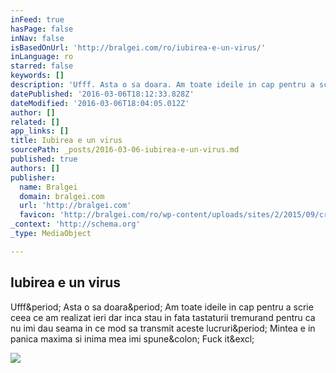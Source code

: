 ```yaml
---
inFeed: true
hasPage: false
inNav: false
isBasedOnUrl: 'http://bralgei.com/ro/iubirea-e-un-virus/'
inLanguage: ro
starred: false
keywords: []
description: 'Ufff. Asta o sa doara. Am toate ideile in cap pentru a scrie ceea ce am realizat ieri dar inca stau in fata tastaturii tremurand pentru ca nu imi dau seama in ce mod sa transmit aceste lucruri. Mintea e in panica maxima si inima mea imi spune: Fuck it!'
datePublished: '2016-03-06T18:12:33.828Z'
dateModified: '2016-03-06T18:04:05.012Z'
author: []
related: []
app_links: []
title: Iubirea e un virus
sourcePath: _posts/2016-03-06-iubirea-e-un-virus.md
published: true
authors: []
publisher:
  name: Bralgei
  domain: bralgei.com
  url: 'http://bralgei.com'
  favicon: 'http://bralgei.com/ro/wp-content/uploads/sites/2/2015/09/cropped-bralgei-192x192.jpg'
_context: 'http://schema.org'
_type: MediaObject

---
```

<article style=""><h1>Iubirea e un virus</h1><p>Ufff&amp;period; Asta o sa doara&amp;period; Am toate ideile in cap pentru a scrie ceea ce am realizat ieri dar inca stau in fata tastaturii tremurand pentru ca nu imi dau seama in ce mod sa transmit aceste lucruri&amp;period; Mintea e in panica maxima si inima mea imi spune&amp;colon; Fuck it&amp;excl;</p><img src="http://bralgei.com/ro/wp-content/uploads/sites/2/2015/10/7019818-holding-hands-love-300x169.jpg" /></article>